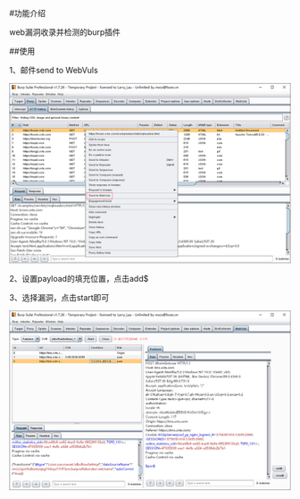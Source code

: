 #功能介绍

web漏洞收录并检测的burp插件

##使用

1、邮件send to WebVuls

![img.png](img.png)

2、设置payload的填充位置，点击add$

3、选择漏洞，点击start即可

![img_2.png](img_2.png)
